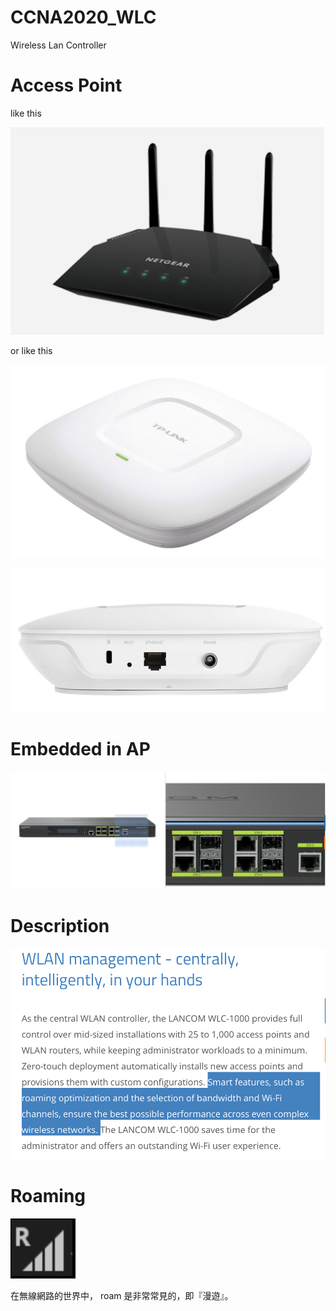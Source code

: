 # CCNA2020_WLC
Wireless Lan Controller

# Access Point

like this

![ap](https://raw.githubusercontent.com/QueenieCplusplus/CCNA2020_WLC/master/ap-3.png)


or like this

![ap](https://raw.githubusercontent.com/QueenieCplusplus/CCNA2020_WLC/master/ap-1.png)

![ap if](https://raw.githubusercontent.com/QueenieCplusplus/CCNA2020_WLC/master/ap-2.png)

# Embedded in AP

![wlc](https://raw.githubusercontent.com/QueenieCplusplus/CCNA2020_WLC/master/WLanC-1.png)

# Description

![wlanc](https://raw.githubusercontent.com/QueenieCplusplus/CCNA2020_WLC/master/WLC-3.png)

# Roaming

![roam](https://github.com/QueenieCplusplus/CCNA2020_WLC/blob/master/roam.png)

在無線網路的世界中， roam 是非常常見的，即『漫遊』。
